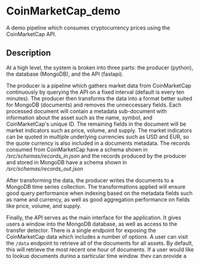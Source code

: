 # CoinMarketCap_demo
A demo pipeline which consumes cryptocurrency prices using the CoinMarketCap API.

## Description
At a high level, the system is broken into three parts: the producer (python), the database (MongoDB),
and the API (fastapi).

The producer is a pipeline which gathers market data from CoinMarketCap continuously by querying the API
on a fixed interval (default is every ten minutes). The producer then transforms the data into a format
better suited for MongoDB (documents) and removes the unneccessary fields. Each processed document will contain
a metadata sub-document with information about the asset such as the name, symbol, and CoinMarketCap's unique ID.
The remaining fields in the document will be market indicators such as price, volume, and supply.
The market indicators can be quoted in multiple underlying currencies such as USD and EUR,
so the quote currency is also included in a documents metadata. The records consumed from CoinMarketCap have a schema
shown in */src/schemas/records_in.json* and the records produced by the producer and stored in MongoDB have a schema
shown in */src/schemas/records_out.json*

After transforming the data, the producer writes the documents to a MongoDB time series collection. The transformations
applied will ensure good query performance when indexing based on the metadata fields such as name and currency,
as well as good aggregation performance on fields like price, volume, and supply.

Finally, the API serves as the main interface for the application. It gives users a window into the MongoDB database,
as well as access to the transfer detector. There is a single endpoint for exposing the CoinMarketCap data
which includes a number of options. A user can visit the `/data` endpoint to retrieve all of the documents
for all assets. By default, this will retrieve the most recent one hour of documents. If a user would like to lookup
documents during a particular time window, they can provide a *time_start* and *time_stop* using an ISO formatted
timestamp: i.e. `/data?time_start='2022-05-11T00:0:00.000000'&time_stop='2022-05-11T01:0:00.000000'`. If a user is
interested in only a particular asset, they can provide a *symbol* at the endpoint, and optionally specify
the quote *currency*:
i.e. `/data/BTC?currency=USD&time_start='2022-05-11T00:0:00.000000'&time_stop='2022-05-11T01:0:00.000000`.
The transfer detector is also exposed through the API. It can be accessed using:
`/detect_transfers?transactions=[["tx_id_1", "wallet_id_1", "2020-01-01 15:30:20 UTC", "out", 5.3],["tx_id_2", "wallet_id_2", "2020-01-03 12:05:25 UTC", "in", 5.3]]`.


The CLI is included for convenience. It can be used to start the producer and run the transfer detector.

## Setup
```
export MONGO_DEMO_CONNECTION_STRING='mongodb+srv://{}'
export COIN_MARKET_CAP_API_KEY='{}'
conda env create -f environment.yaml
```

## CLI Usage
The CLI features two commands: **produce** to start the CoinMarketCap data pipeline,
and **detect** to run the transfer_detector on a set of test cases, each containing
a different list of transactions.
```
python src/cli.py {produce/detect}
```

For help using the CLI, run the help command:
```
python src/cli.py --help
```

## API Usage
To launch a local API server at http://127.0.0.1:8000:
```
cd src/
uvicorn api:app --reload
```

Autogenerated documentation for the API can be viewed at http://127.0.0.1:8000/docs.
There, you can test the transfer_detector using the payload found in tests/mock_data.
You can also view the CoinMarketCap data stored in MongoDB by testing the `/data` and `/data/{symbol}` endpoints.

## Testing
Run the unit tests found in the */test* folder using pytest:
```
pytest
```

## Questions
1. What challenges do you anticipate building and running this system?
  - Reading data continuously from a third party source is always a challenging problem.
    Any unanticipated changes coming from that party can break the assumptions made by your
    system, so it is very important to do extensive error handling, logging, and monitoring.
2. How will you test your system?
  - The code contains some basic unit tests but these should be expanded on. It is important
    to test for unexpected errors while listening for data from CoinMarketCap and to ensure that
    the processed data maintains a consistent schema.
3. How will you monitor system health in production?
  - Many monitoring metrics (cpu/memory utilization, No. connections, etc.) will be included by default
    for the database by using MongoDB Atlas. In addition, many of my "print" statements for debugging
    could be refactored as log messages which can also be easily stored in MongoDB and sent to a
    monitoring service like DataDog or Splunk.

## Deliverables
- Data is captured from the given source every ten minutes.
- Data is stored in MongoDB only after being processed by the producer. It is easy to add additional sanity checks to the
  *producer.process_data()* stage.
- The data can be queried by asset, currency, and timestamp.
- I did not have time to implement the ability to roll back the database to a certain timestamp. However, this should be easy
  to add by building on the API and using the query by timestamp functions.
- The transfer_dector is implemented and passes all of the test cases I have defined. However, I am not 100% confident in my algorithm
  and would like to spend more time testing it.
